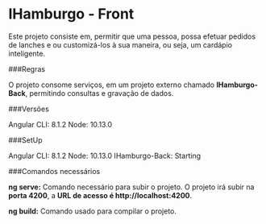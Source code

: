 # IHamburgo - Front

Este projeto consiste em, permitir que uma pessoa, possa efetuar pedidos de lanches e ou customizá-los à sua maneira, ou seja, um cardápio inteligente.

###Regras

O projeto consome serviços, em um projeto externo chamado **IHamburgo-Back**, permitindo consultas e gravação de dados.

###Versões

Angular CLI: 8.1.2
Node: 10.13.0

###SetUp

Angular CLI: 8.1.2
Node: 10.13.0
IHamburgo-Back: Starting

###Comandos necessários

**ng serve:** Comando necessário para subir o projeto. O projeto irá subir na **porta 4200**, a **URL de acesso é http://localhost:4200**.

**ng build:** Comando usado para compilar o projeto.

